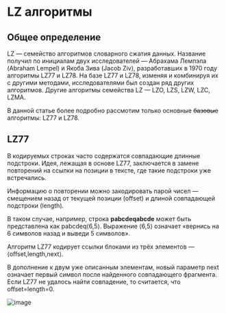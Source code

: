 # LZ алгоритмы
## Общее определение
LZ — семейство алгоритмов словарного сжатия данных. Название получил по инициалам двух исследователей — Абрахама Лемпэла (Abraham Lempel) и Якоба Зива (Jacob Ziv), разработавших в 1970 году алгоритмы LZ77 и LZ78. На базе LZ77 и LZ78, изменяя и комбинируя их с другими методами, исследователями был создан ряд других алгоритмов. Другие алгоритмы семейства LZ — LZO, LZS, LZW, LZC, LZMA.

В данной статье более подробно рассмотим только основные ~~базовые~~ алгоритмы: LZ77 и LZ78.

## LZ77

В кодируемых строках часто содержатся совпадающие длинные подстроки. Идея, лежащая в основе LZ77, заключается в замене повторений на ссылки на позиции в тексте, где такие подстроки уже встречались.

Информацию о повторении можно закодировать парой чисел — смещением назад от текущей позиции (offset) и длиной совпадающей подстроки (length).

В таком случае, например, строка __pabcdeqabcde__ может быть представлена как pabcdeq⟨6,5⟩. Выражение ⟨6,5⟩ означает «вернись на 6 символов назад и выведи 5 символов».

Алгоритм LZ77 кодирует ссылки блоками из трёх элементов — ⟨offset,length,next⟩. 

В дополнение к двум уже описанным элементам, новый параметр next означает первый символ после найденного совпадающего фрагмента. Если LZ77 не удалось найти совпадение, то считается, что offset=length=0.

![image](https://github.com/bydlo-code/c-language-course/assets/112535054/2c6ccb2c-b939-4fb2-9509-27bbd63deaf1)


